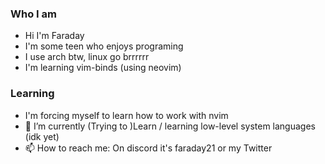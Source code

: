 ### Who I am
- Hi I'm Faraday
- I'm some teen who enjoys programing
- I use arch btw, linux go brrrrrr
- I'm learning vim-binds (using neovim)
  


### Learning
- I'm forcing myself to learn how to work with nvim
- 🌱 I’m currently (Trying to )Learn / learning low-level system languages (idk yet)
- 📫 How to reach me: On discord it's faraday21 or my Twitter
